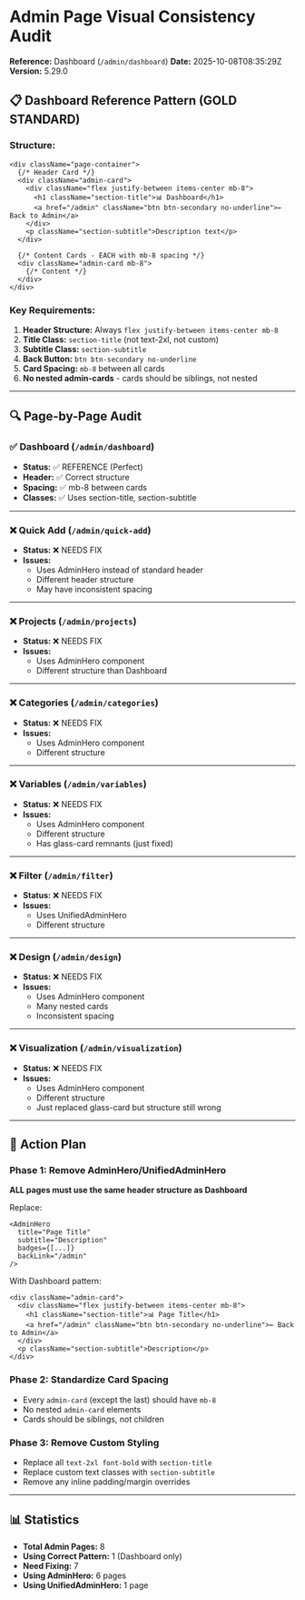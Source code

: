 # Admin Page Visual Consistency Audit

**Reference:** Dashboard (`/admin/dashboard`)
**Date:** 2025-10-08T08:35:29Z
**Version:** 5.29.0

## 📋 Dashboard Reference Pattern (GOLD STANDARD)

### Structure:
```tsx
<div className="page-container">
  {/* Header Card */}
  <div className="admin-card">
    <div className="flex justify-between items-center mb-8">
      <h1 className="section-title">📊 Dashboard</h1>
      <a href="/admin" className="btn btn-secondary no-underline">← Back to Admin</a>
    </div>
    <p className="section-subtitle">Description text</p>
  </div>

  {/* Content Cards - EACH with mb-8 spacing */}
  <div className="admin-card mb-8">
    {/* Content */}
  </div>
</div>
```

### Key Requirements:
1. **Header Structure:** Always `flex justify-between items-center mb-8`
2. **Title Class:** `section-title` (not text-2xl, not custom)
3. **Subtitle Class:** `section-subtitle`
4. **Back Button:** `btn btn-secondary no-underline`
5. **Card Spacing:** `mb-8` between all cards
6. **No nested admin-cards** - cards should be siblings, not nested

---

## 🔍 Page-by-Page Audit

### ✅ Dashboard (`/admin/dashboard`)
- **Status:** ✅ REFERENCE (Perfect)
- **Header:** ✅ Correct structure
- **Spacing:** ✅ mb-8 between cards
- **Classes:** ✅ Uses section-title, section-subtitle

---

### ❌ Quick Add (`/admin/quick-add`)
- **Status:** ❌ NEEDS FIX
- **Issues:**
  - Uses AdminHero instead of standard header
  - Different header structure
  - May have inconsistent spacing

---

### ❌ Projects (`/admin/projects`)
- **Status:** ❌ NEEDS FIX
- **Issues:**
  - Uses AdminHero component
  - Different structure than Dashboard

---

### ❌ Categories (`/admin/categories`)
- **Status:** ❌ NEEDS FIX  
- **Issues:**
  - Uses AdminHero component
  - Different structure

---

### ❌ Variables (`/admin/variables`)
- **Status:** ❌ NEEDS FIX
- **Issues:**
  - Uses AdminHero component
  - Different structure
  - Has glass-card remnants (just fixed)

---

### ❌ Filter (`/admin/filter`)
- **Status:** ❌ NEEDS FIX
- **Issues:**
  - Uses UnifiedAdminHero
  - Different structure

---

### ❌ Design (`/admin/design`)
- **Status:** ❌ NEEDS FIX
- **Issues:**
  - Uses AdminHero component
  - Many nested cards
  - Inconsistent spacing

---

### ❌ Visualization (`/admin/visualization`)
- **Status:** ❌ NEEDS FIX
- **Issues:**
  - Uses AdminHero component
  - Different structure
  - Just replaced glass-card but structure still wrong

---

## 🎯 Action Plan

### Phase 1: Remove AdminHero/UnifiedAdminHero
**ALL pages must use the same header structure as Dashboard**

Replace:
```tsx
<AdminHero 
  title="Page Title"
  subtitle="Description"
  badges={[...]}
  backLink="/admin"
/>
```

With Dashboard pattern:
```tsx
<div className="admin-card">
  <div className="flex justify-between items-center mb-8">
    <h1 className="section-title">📊 Page Title</h1>
    <a href="/admin" className="btn btn-secondary no-underline">← Back to Admin</a>
  </div>
  <p className="section-subtitle">Description</p>
</div>
```

### Phase 2: Standardize Card Spacing
- Every `admin-card` (except the last) should have `mb-8`
- No nested `admin-card` elements
- Cards should be siblings, not children

### Phase 3: Remove Custom Styling
- Replace all `text-2xl font-bold` with `section-title`
- Replace custom text classes with `section-subtitle`
- Remove any inline padding/margin overrides

---

## 📊 Statistics

- **Total Admin Pages:** 8
- **Using Correct Pattern:** 1 (Dashboard only)
- **Need Fixing:** 7
- **Using AdminHero:** 6 pages
- **Using UnifiedAdminHero:** 1 page
